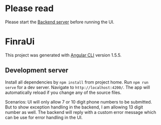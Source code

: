 # Please read 
Please start the [Backend server](https://github.com/vsharma2266/finra-backend) before running the UI.

# FinraUi

This project was generated with [Angular CLI](https://github.com/angular/angular-cli) version 1.5.5.

## Development server

Install all dependencies by `npm install` from project home.
Run `npm run serve` for a dev server. Navigate to `http://localhost:4200/`. The app will automatically reload if you change any of the source files.


Scenarios:
UI will only allow 7 or 10 digit phone numbers to be submitted.
But to show exception handling in the backend, I am allowing 13 digit number as well. The backend will reply with a custom error message which can be use for error handling in the UI.
